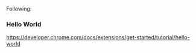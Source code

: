 Following:

### Hello World
https://developer.chrome.com/docs/extensions/get-started/tutorial/hello-world
